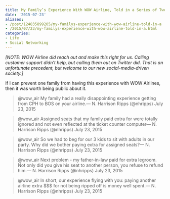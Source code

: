 ```yaml
---
title: My Family’s Experience With WOW Airline, Told in a Series of Tweets.
date: '2015-07-23'
aliases:
- /post/124835899205/my-familys-experience-with-wow-airline-told-in-a
- /2015/07/23/my-familys-experience-with-wow-airline-told-in-a.html
categories:
- Life
- Social Networking
---
```

_[NOTE: WOW Airline did reach out and make this right for us. Calling customer support didn’t help, but calling them out on Twitter did. That is an unfortunate precedent, but welcome to our new social-media-driven society.]_

If I can prevent one family from having this experience with WOW Airlines, then it was worth being public about it.

> @wow_air My family had a really disappointing experience getting from CPH to BOS on your airline.— N. Harrison Ripps (@nhripps) July 23, 2015

> @wow_air Assigned seats that my family paid extra for were totally ignored and not even reflected at the ticket counter computer— N. Harrison Ripps (@nhripps) July 23, 2015

> @wow_air So we had to beg for our 3 kids to sit with adults in our party. Why did we bother paying extra for assigned seats?— N. Harrison Ripps (@nhripps) July 23, 2015

> @wow_air Next problem - my father-in-law paid for extra legroom. Not only did you give his seat to another person, you refuse to refund him.— N. Harrison Ripps (@nhripps) July 23, 2015

> @wow_air In short, our experience flying with you: paying another airline extra $$$ for not being ripped off is money well spent.— N. Harrison Ripps (@nhripps) July 23, 2015
